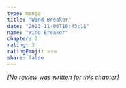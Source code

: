 ```yaml
---
type: manga
title: "Wind Breaker"
date: "2023-11-06T16:43:11"
name: "Wind Breaker"
chapter: 2
rating: 3
ratingEmoji: ⭐️⭐️⭐️
share: false
---
```


*[No review was written for this chapter]*
